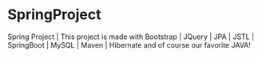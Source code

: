 # SpringProject
Spring Project |  This project is made with Bootstrap | JQuery | JPA | JSTL | SpringBoot | MySQL | Maven | Hibernate and of course our favorite JAVA!

